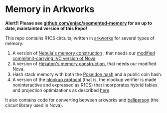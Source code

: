 # Memory in Arkworks
**Alert!! Please see [github.com/eniac/segmented-memory](github.com/eniac/segmented-memory) for an up to date, maintainted version of this Repo!**

This repo contains R1CS circuits, written in [arkworks](https://github.com/arkworks-rs) for several types of memory:
1. A version of [Nebula's memory construction](https://eprint.iacr.org/2024/1605.pdf) , that needs our [modified commitmit-carrying IVC version of Nova](https://github.com/jkwoods/Nova/tree/main)
2. A version of [Hekaton's memory construction](https://dl.acm.org/doi/pdf/10.1145/3658644.3690282?casa_token=PPpYVYkg0-wAAAAA:JOAcsNOzp071hfZpHEXRquOWhuMQq6NZMpBMKYcWGSO-7GF5S7s01zn_3XCaxYr5a90JY3v5KuAr), that needs our modified Nova.
3. Hash stack memory with both the [Poseidon hash](https://www.usenix.org/system/files/sec21-grassi.pdf) and a public coin hash.
4. A version of the [nlookup protocol](https://eprint.iacr.org/2023/573.pdf) (that is, the nlookup verifier is made noninteractive and expressed as R1CS) that incorporates hybrid tables and projection optimizations as described [here](https://eprint.iacr.org/2023/1886.pdf).

It also contains code for converting between arkworks and [bellperson](https://github.com/filecoin-project/bellperson) (the circuit library used in Nova).
